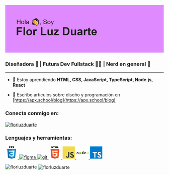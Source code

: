 <img src="./header.png"></img>

<h3 align="left">Diseñadora 🌈 | Futura Dev Fullstack 👩‍💻 | Nerd en general 💜</h3>

<hr/>

- 🌱 Estoy aprendiendo **HTML, CSS, JavaScript, TypeScript, Node.js, React**

- 📝 Escribo artículos sobre diseño y programación en [https://apx.school/blog](https://apx.school/blog)

<h3 align="left">Conecta conmigo en:</h3>
<p align="left">
<a href="https://linkedin.com/in/florluzduarte" target="blank"><img align="center" src="https://raw.githubusercontent.com/rahuldkjain/github-profile-readme-generator/master/src/images/icons/Social/linked-in-alt.svg" alt="florluzduarte" height="30" width="40" /></a>
</p>

<h3 align="left">Lenguajes y herramientas:</h3>
<p align="left"> <a href="https://www.w3schools.com/css/" target="_blank" rel="noreferrer"> <img src="https://raw.githubusercontent.com/devicons/devicon/master/icons/css3/css3-original-wordmark.svg" alt="css3" width="40" height="40"/> </a> <a href="https://www.figma.com/" target="_blank" rel="noreferrer"> <img src="https://www.vectorlogo.zone/logos/figma/figma-icon.svg" alt="figma" width="40" height="40"/> </a> <a href="https://git-scm.com/" target="_blank" rel="noreferrer"> <img src="https://www.vectorlogo.zone/logos/git-scm/git-scm-icon.svg" alt="git" width="40" height="40"/> </a> <a href="https://www.w3.org/html/" target="_blank" rel="noreferrer"> <img src="https://raw.githubusercontent.com/devicons/devicon/master/icons/html5/html5-original-wordmark.svg" alt="html5" width="40" height="40"/> </a> <a href="https://developer.mozilla.org/en-US/docs/Web/JavaScript" target="_blank" rel="noreferrer"> <img src="https://raw.githubusercontent.com/devicons/devicon/master/icons/javascript/javascript-original.svg" alt="javascript" width="40" height="40"/> </a> <a href="https://nodejs.org" target="_blank" rel="noreferrer"> <img src="https://raw.githubusercontent.com/devicons/devicon/master/icons/nodejs/nodejs-original-wordmark.svg" alt="nodejs" width="40" height="40"/> </a> <a href="https://www.typescriptlang.org/" target="_blank" rel="noreferrer"> <img src="https://raw.githubusercontent.com/devicons/devicon/master/icons/typescript/typescript-original.svg" alt="typescript" width="40" height="40"/> </a> </p>

<p><img align="left" src="https://github-readme-stats.vercel.app/api/top-langs?username=florluzduarte&show_icons=true&theme=tokyonight&locale=en&layout=compact" alt="florluzduarte" /></p>

<p>&nbsp;<img align="center" src="https://github-readme-stats.vercel.app/api?username=florluzduarte&show_icons=true&theme=tokyonight&locale=en" alt="florluzduarte" /></p>
